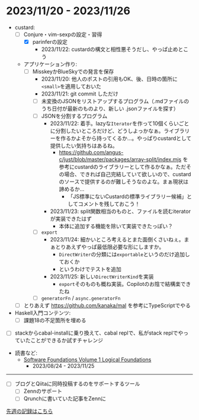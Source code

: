# 2023/11/20 - 2023/11/26

- custard:
    - [ ] Conjure・vim-sexpの設定・習得
        - [x] parinferの設定
            - 2023/11/22: custardの構文と相性悪そうだし、やっぱ止めとこう
    - アプリケーション作り:
        - [ ] MisskeyかBlueSkyでの発言を保存
            - 2023/11/20: 他人のポストの引用もOK、後、日時の箇所に`<small>`を適用しておいた
            - 2023/11/21: git commit しただけ
            - [ ] 未変換のJSONをリストアップするプログラム（.mdファイルのうち日付が最新のものより、新しい .jsonファイルを探す）
            - [ ] JSONを分割するプログラム
                - 2023/11/22: 着手。lazyな`Iterator`を作って10個くらいごとに分割したいところだけど、どうしよっかなぁ。ライブラリーを作るかよそから持ってくるか...。やっぱりcustardとして提供したい気持ちはあるね。
                    - <https://github.com/angus-c/just/blob/master/packages/array-split/index.mjs> を参考にcustardのライブラリーとして作るかなぁ。ただその場合、できれば自己完結していて欲しいので、custardのソースで提供するのが難しそうなのよな。まぁ現状は諦めるか...
                        - 「JS標準にないCustardの標準ライブラリー候補」としてコメントを残しておこう！
                - 2023/11/23: split関数相当のものと、ファイルを読むiteratorが実装できたはず
                    - 本体に追加する機能を除いて実装できたっぽい？
            - [ ] `export`
                - 2023/11/24: 細かいところ考えるとまた面倒くさいねぇ。まぁとりあえずやっぱ最低限必要な形にしますか。
                    - `DirectWriter`の分類には`exportable`というのだけ追加しておくか
                    - というわけでテストを追加
                - 2023/11/25: 新しい`DirectWriterKind`を実装
                    - `export`そのものも概ね実装。Copilotのお陰で結構楽できたね
            - [ ] `generatorFn` / `async.generatorFn`
    - [ ] とりあえず <https://github.com/kanaka/mal> を参考にTypeScriptでやる
- Haskell入門コンテンツ:
    - [ ] 課題18の不足箇所を埋める
- [ ] stackからcabal-installに乗り換えて、cabal replで、私がstack replでやっていたことができるか試すチャレンジ
- 読書など:
    - [Software Foundations Volume 1 Logical Foundations](https://softwarefoundations.cis.upenn.edu/lf-current/index.html)
        - 2023/08/24 - 2023/11/25

------

- [ ] ブログとQiitaに同時投稿するのをサポートするツール
    - [ ] Zennのサポート
    - [ ] Qrunchに書いていた記事をZennに

[先週の記録はこちら](https://github.com/igrep/daily-commits/blob/00bb1d77b4c1094b1175c5ed7038d92b09d0053d/yesterday.md)
